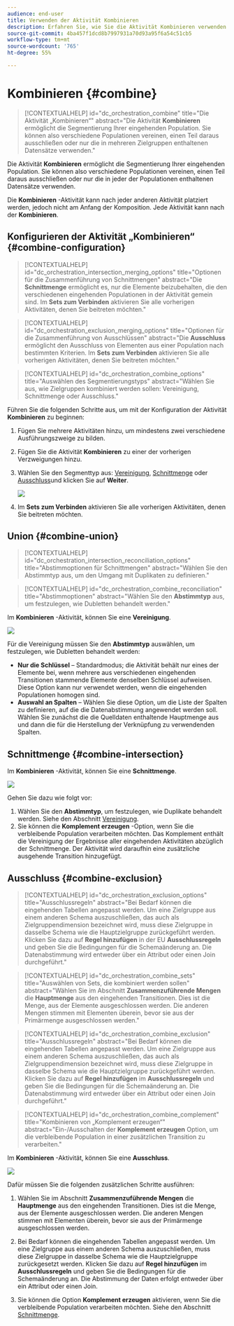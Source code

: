 ```yaml
---
audience: end-user
title: Verwenden der Aktivität Kombinieren
description: Erfahren Sie, wie Sie die Aktivität Kombinieren verwenden.
source-git-commit: 4ba457f1dcd8b7997931a70d93a95f6a54c51cb5
workflow-type: tm+mt
source-wordcount: '765'
ht-degree: 55%

---
```



# Kombinieren {#combine}

>[!CONTEXTUALHELP]
>id="dc_orchestration_combine"
>title="Die Aktivität „Kombinieren“"
>abstract="Die Aktivität **Kombinieren** ermöglicht die Segmentierung Ihrer eingehenden Population. Sie können also verschiedene Populationen vereinen, einen Teil daraus ausschließen oder nur die in mehreren Zielgruppen enthaltenen Datensätze verwenden."

Die Aktivität **Kombinieren** ermöglicht die Segmentierung Ihrer eingehenden Population. Sie können also verschiedene Populationen vereinen, einen Teil daraus ausschließen oder nur die in jeder der Populationen enthaltenen Datensätze verwenden.

Die **Kombinieren** -Aktivität kann nach jeder anderen Aktivität platziert werden, jedoch nicht am Anfang der Komposition. Jede Aktivität kann nach der **Kombinieren**.

## Konfigurieren der Aktivität „Kombinieren“ {#combine-configuration}

>[!CONTEXTUALHELP]
>id="dc_orchestration_intersection_merging_options"
>title="Optionen für die Zusammenführung von Schnittmengen"
>abstract="Die **Schnittmenge** ermöglicht es, nur die Elemente beizubehalten, die den verschiedenen eingehenden Populationen in der Aktivität gemein sind. Im **Sets zum Verbinden** aktivieren Sie alle vorherigen Aktivitäten, denen Sie beitreten möchten."

>[!CONTEXTUALHELP]
>id="dc_orchestration_exclusion_merging_options"
>title="Optionen für die Zusammenführung von Ausschlüssen"
>abstract="Die **Ausschluss** ermöglicht den Ausschluss von Elementen aus einer Population nach bestimmten Kriterien. Im **Sets zum Verbinden** aktivieren Sie alle vorherigen Aktivitäten, denen Sie beitreten möchten."

>[!CONTEXTUALHELP]
>id="dc_orchestration_combine_options"
>title="Auswählen des Segmentierungstyps"
>abstract="Wählen Sie aus, wie Zielgruppen kombiniert werden sollen: Vereinigung, Schnittmenge oder Ausschluss."

Führen Sie die folgenden Schritte aus, um mit der Konfiguration der Aktivität **Kombinieren** zu beginnen:

1. Fügen Sie mehrere Aktivitäten hinzu, um mindestens zwei verschiedene Ausführungszweige zu bilden.

1. Fügen Sie die Aktivität **Kombinieren** zu einer der vorherigen Verzweigungen hinzu.

1. Wählen Sie den Segmenttyp aus: [Vereinigung](#union), [Schnittmenge](#intersection) oder [Ausschluss](#exclusion)und klicken Sie auf **Weiter**.

   ![](../assets/combine.png)

1. Im **Sets zum Verbinden** aktivieren Sie alle vorherigen Aktivitäten, denen Sie beitreten möchten.

## Union {#combine-union}

>[!CONTEXTUALHELP]
>id="dc_orchestration_intersection_reconciliation_options"
>title="Abstimmoptionen für Schnittmengen"
>abstract="Wählen Sie den Abstimmtyp aus, um den Umgang mit Duplikaten zu definieren."

>[!CONTEXTUALHELP]
>id="dc_orchestration_combine_reconciliation"
>title="Abstimmoptionen"
>abstract="Wählen Sie den **Abstimmtyp** aus, um festzulegen, wie Dubletten behandelt werden."

Im **Kombinieren** -Aktivität, können Sie eine **Vereinigung**.

![](../assets/combine-union.png)

Für die Vereinigung müssen Sie den **Abstimmtyp** auswählen, um festzulegen, wie Dubletten behandelt werden:

* **Nur die Schlüssel** – Standardmodus; die Aktivität behält nur eines der Elemente bei, wenn mehrere aus verschiedenen eingehenden Transitionen stammende Elemente denselben Schlüssel aufweisen. Diese Option kann nur verwendet werden, wenn die eingehenden Populationen homogen sind.
* **Auswahl an Spalten** – Wählen Sie diese Option, um die Liste der Spalten zu definieren, auf die die Datenabstimmung angewendet werden soll. Wählen Sie zunächst die die Quelldaten enthaltende Hauptmenge aus und dann die für die Herstellung der Verknüpfung zu verwendenden Spalten.

## Schnittmenge {#combine-intersection}

Im **Kombinieren** -Aktivität, können Sie eine **Schnittmenge**.

![](../assets/combine-intersection.png)

Gehen Sie dazu wie folgt vor:

1. Wählen Sie den **Abstimmtyp**, um festzulegen, wie Duplikate behandelt werden. Siehe den Abschnitt [Vereinigung](#union).
1. Sie können die **Komplement erzeugen** -Option, wenn Sie die verbleibende Population verarbeiten möchten. Das Komplement enthält die Vereinigung der Ergebnisse aller eingehenden Aktivitäten abzüglich der Schnittmenge. Der Aktivität wird daraufhin eine zusätzliche ausgehende Transition hinzugefügt.

## Ausschluss  {#combine-exclusion}

>[!CONTEXTUALHELP]
>id="dc_orchestration_exclusion_options"
>title="Ausschlussregeln"
>abstract="Bei Bedarf können die eingehenden Tabellen angepasst werden. Um eine Zielgruppe aus einem anderen Schema auszuschließen, das auch als Zielgruppendimension bezeichnet wird, muss diese Zielgruppe in dasselbe Schema wie die Hauptzielgruppe zurückgeführt werden. Klicken Sie dazu auf **Regel hinzufügen** in der EU **Ausschlussregeln** und geben Sie die Bedingungen für die Schemaänderung an. Die Datenabstimmung wird entweder über ein Attribut oder einen Join durchgeführt."

>[!CONTEXTUALHELP]
>id="dc_orchestration_combine_sets"
>title="Auswählen von Sets, die kombiniert werden sollen"
>abstract="Wählen Sie im Abschnitt **Zusammenzuführende Mengen** die **Hauptmenge** aus den eingehenden Transitionen. Dies ist die Menge, aus der Elemente ausgeschlossen werden. Die anderen Mengen stimmen mit Elementen überein, bevor sie aus der Primärmenge ausgeschlossen werden."

>[!CONTEXTUALHELP]
>id="dc_orchestration_combine_exclusion"
>title="Ausschlussregeln"
>abstract="Bei Bedarf können die eingehenden Tabellen angepasst werden. Um eine Zielgruppe aus einem anderen Schema auszuschließen, das auch als Zielgruppendimension bezeichnet wird, muss diese Zielgruppe in dasselbe Schema wie die Hauptzielgruppe zurückgeführt werden. Klicken Sie dazu auf **Regel hinzufügen** im **Ausschlussregeln** und geben Sie die Bedingungen für die Schemaänderung an. Die Datenabstimmung wird entweder über ein Attribut oder einen Join durchgeführt."

>[!CONTEXTUALHELP]
>id="dc_orchestration_combine_complement"
>title="Kombinieren von „Komplement erzeugen“"
>abstract="Ein-/Ausschalten der **Komplement erzeugen** Option, um die verbleibende Population in einer zusätzlichen Transition zu verarbeiten."

Im **Kombinieren** -Aktivität, können Sie eine **Ausschluss**.

![](../assets/combine-exclusion.png)

Dafür müssen Sie die folgenden zusätzlichen Schritte ausführen:

1. Wählen Sie im Abschnitt **Zusammenzuführende Mengen** die **Hauptmenge** aus den eingehenden Transitionen. Dies ist die Menge, aus der Elemente ausgeschlossen werden. Die anderen Mengen stimmen mit Elementen überein, bevor sie aus der Primärmenge ausgeschlossen werden.

1. Bei Bedarf können die eingehenden Tabellen angepasst werden. Um eine Zielgruppe aus einem anderen Schema auszuschließen, muss diese Zielgruppe in dasselbe Schema wie die Hauptzielgruppe zurückgesetzt werden. Klicken Sie dazu auf **Regel hinzufügen** im **Ausschlussregeln** und geben Sie die Bedingungen für die Schemaänderung an. Die Abstimmung der Daten erfolgt entweder über ein Attribut oder einen Join. <!-- pas compris-->
1. Sie können die Option **Komplement erzeugen** aktivieren, wenn Sie die verbleibende Population verarbeiten möchten. Siehe den Abschnitt [Schnittmenge](#intersection).

<!--
## Examples{#combine-examples}

In the following example, we are using a **Combine** activity and we add a **union** to retrieves all the profiles of the two queries: persons between 18 and 27 years old and persons between 34 and 40 years old.

![](../assets/workflow-union-example.png)

The following example shows the **intersection** between two query activities. It is being used here to retrieve profiles who are between 18 to 27 years old and whose email address has been provided.

![](../assets/workflow-intersection-example.png)

The following **exclusion** example shows two queries configured to filter profiles who are between 18 and 27 years old and have an Adobe email domain. The profiles with an Adobe email domain are then excluded from the first set. 

![](../assets/workflow-exclusion-example.png)
-->
